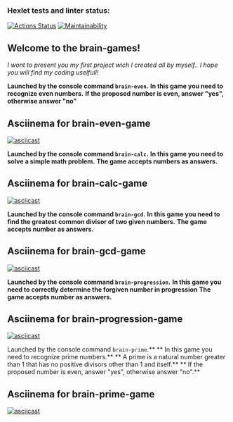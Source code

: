 ### Hexlet tests and linter status:
[![Actions Status](https://github.com/ilyakartashou/frontend-project-44/actions/workflows/hexlet-check.yml/badge.svg)](https://github.com/ilyakartashou/frontend-project-44/actions)
[![Maintainability](https://api.codeclimate.com/v1/badges/22b130fa6c972a03c3f1/maintainability)](https://codeclimate.com/)

## Welcome to the brain-games!

*I wont to present you my first project wich I created all by myself..*
*I hope you will find my coding uselfull!*

**Launched by the console command ```brain-even```.**
**In this game you need to recognize even numbers.**
**If the proposed number is even, answer "yes", otherwise answer "no"**

## Asciinema for brain-even-game
[![asciicast](https://asciinema.org/a/650141.svg)](https://asciinema.org/a/650141)


**Launched by the console command ```brain-calc```.**
**In this game you need to solve a simple math problem.**
**The game accepts numbers as answers.**

## Asciinema for brain-calc-game
[![asciicast](https://asciinema.org/a/650290.svg)](https://asciinema.org/a/650290)


**Launched by the console command ```brain-gcd```.**
**In this game you need to find the greatest common divisor of two given numbers.**
**The game accepts number as answers.**

## Asciinema for brain-gcd-game
[![asciicast](https://asciinema.org/a/FRCOpvpCnfEwgJcOe6hvDtsZu.svg)](https://asciinema.org/a/FRCOpvpCnfEwgJcOe6hvDtsZu)


**Launched by the console command ```brain-progression```.**
**In this game you need to correctly determine the forgiven number in progression**
**The game accepts number as answers.**

## Asciinema for brain-progression-game
[![asciicast](https://asciinema.org/a/ojiM1cfv95NKct4ZKcJQCDKwy.svg)](https://asciinema.org/a/ojiM1cfv95NKct4ZKcJQCDKwy)


Launched by the console command ```brain-prime```.**
** In this game you need to recognize prime numbers.**
** A prime is a natural number greater than 1 that has no positive divisors other than 1 and itself.**
** If the proposed number is even, answer "yes", otherwise answer "no".**

## Asciinema for brain-prime-game
[![asciicast](https://asciinema.org/a/M4BHcvpJaMJIf0QUU6wC1VuX3.svg)](https://asciinema.org/a/M4BHcvpJaMJIf0QUU6wC1VuX3)













